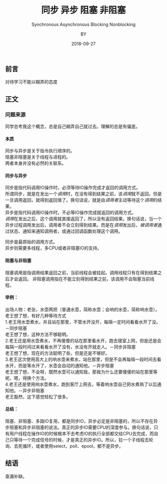 ﻿---
layout:     post
title:      同步 异步 阻塞 非阻塞
subtitle:   Synchronous Asynchronous Blocking Nonblocking  
date:       2018-09-27
author:     BY
header-img: img/post-bg-universe.jpg
catalog: true
tags:
    - Blog
---


## 前言

对待学习不能以糊弄的态度

## 正文

### 问题来源

同学总考我这个概念，总是自己糊弄自己就过去。理解的总是有偏差。

#### 本质

同步与异步是关于指令执行顺序的。  
阻塞非阻塞是关于线程与进程的。  
两者本身并没有必然的关联系。  

#### 同步与异步

同步是指代码调用IO操作时，必须等待IO操作完成才返回的调用方式。  
所谓同步，就是在发出一个*调用*时，在没有得到结果之前，该*调用*就不返回。但是一旦调用返回，就得到返回值了。换句话说，就是由*调用者*主动等待这个*调用*的结果。  
异步是指代码调用IO操作时，不必等IO操作完成就返回的调用方式。  
*调用*在发出之后，这个调用就直接返回了，所以没有返回结果。换句话说，当一个异步过程调用发出后，调用者不会立刻得到结果。而是在*调用*发出后，*被调用者*通过状态、通知来通知调用者，或通过回调函数处理这个调用。  

同步是最原始的调用方式。  
异步则需要多线程，多CPU或者非阻塞IO的支持。  

#### 阻塞与非阻塞

阻塞调用是指调用结果返回之前，当前线程会被挂起。调用线程只有在得到结果之后才会返回。
非阻塞调用指在不能立刻得到结果之前，该调用不会阻塞当前线程。

#### 举例：

出场人物：老张，水壶两把（普通水壶，简称水壶；会响的水壶，简称响水壶）。  
老王想了想，有好几种等待方式   
1.老王用水壶煮水，并且站在那里，不管水开没开，每隔一定时间看看水开了没。－同步阻塞  
老王想了想，这种方法不够聪明。  
2.老王还是用水壶煮水，不再傻傻的站在那里看水开，跑去寝室上网，但是还是会每隔一段时间过来看看水开了没有，水没有开就走人。－同步非阻塞  
老王想了想，现在的方法聪明了些，但是还是不够好。  
3.老王这次使用高大上的响水壶来煮水，站在那里，但是不会再每隔一段时间去看水开，而是等水开了，水壶会自动的通知他。－异步阻塞  
老王想了想，不会呀，既然水壶可以通知我，那我为什么还要傻傻的站在那里等呢，嗯，得换个方法。  
4.老王还是使用响水壶煮水，跑到客厅上网去，等着响水壶自己把水煮熟了以后通知他。－异步非阻塞  
老王豁然，这下感觉轻松了很多。

#### 总结：

阻塞、非阻塞、多路IO复用，都是同步IO，异步必定是非阻塞的，所以不存在异步阻塞和异步非阻塞的说法。真正的异步IO需要CPU的深度参与。换句话说，只有用户线程在操作IO的时候根本不去考虑IO的执行全部都交给CPU去完成，而自己只等待一个完成信号的时候，才是真正的异步IO。所以，拉一个子线程去轮询、去死循环，或者使用select、poll、epool，都不是异步。

## 结语
查漏补缺。
